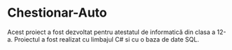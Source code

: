 # Chestionar-Auto
Acest proiect a fost dezvoltat pentru atestatul de informatică din clasa a 12-a. Proiectul a fost realizat cu limbajul C# si cu o baza de date SQL.
